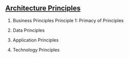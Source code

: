 ## [Architecture Principles](pre.html)

1. Business Principles
   Principle 1: Primacy of Principles

2. Data Principles

3. Application Principles

4. Technology Principles
